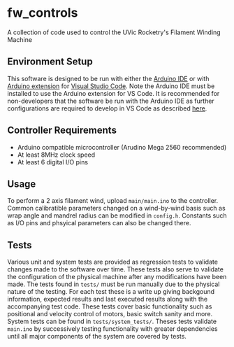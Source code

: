 # fw_controls
A collection of code used to control the UVic Rocketry's Filament Winding Machine

## Environment Setup
This software is designed to be run with either the [Arduino IDE](https://www.arduino.cc/en/main/software) or with [Arduino extension](https://marketplace.visualstudio.com/items?itemName=vsciot-vscode.vscode-arduino) for [Visual Studio Code](https://code.visualstudio.com/). Note the Arduino IDE must be installed to use the Arduino extension for VS Code. It is recommended for non-developers that the software be run with the Arduino IDE as further configurations are required to develop in VS Code as described [here](https://medium.com/home-wireless/use-visual-studio-code-for-arduino-2d0cf4c1760b).

## Controller Requirements
 - Arduino compatible microcontroller (Arudino Mega 2560 recommended)
 - At least 8MHz clock speed
 - At least 6 digital I/O pins

## Usage
To perform a 2 axis filament wind, upload `main/main.ino` to the controller. Common calibratible parameters changed on a wind-by-wind basis such as wrap angle and mandrel radius can be modified in `config.h`. Constants such as I/O pins and phsyical parameters can also be changed there.

## Tests
Various unit and system tests are provided as regression tests to validate changes made to the software over time. These tests also serve to validate the configuration of the physical machine after any modifications have been made. The tests found in `tests/` must be run manually due to the physical nature of the testing. For each test these is a write up giving backgound information, expected results and last executed results along with the accompanying test code. These tests cover basic functionality such as positional and velocity control of motors, basic switch sanity and more. System tests can be found in `tests/system_tests/`. Theses tests validate `main.ino` by successively testing functionality with greater dependencies until all major components of the system are covered by tests.
